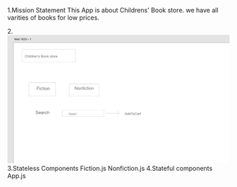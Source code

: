 
1.Mission Statement
This App is  about Childrens' Book store.
we have all varities of books for low prices.

2.![wireframe](./Screen%20Shot%202020-04-21%20at%204.10.25%20PM.png)
3.Stateless Components
Fiction.js
Nonfiction.js
4.Stateful components
App.js


